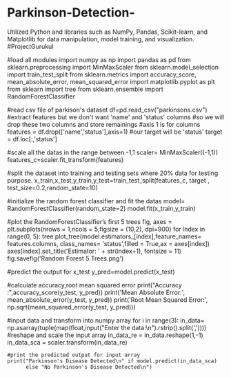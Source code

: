 # Parkinson-Detection-
Utilized Python and libraries such as NumPy, Pandas, Scikit-learn, and Matplotlib for data manipulation, model training, and visualization.
#ProjectGurukul

#load all modules
import numpy as np
import pandas as pd
from sklearn.preprocessing import MinMaxScaler
from sklearn.model_selection import train_test_split
from sklearn.metrics import accuracy_score, mean_absolute_error, mean_squared_error
import matplotlib.pyplot as plt
from sklearn import tree
from sklearn.ensemble import RandomForestClassifier

#read csv file of parkison's dataset
df=pd.read_csv("parkinsons.csv")
#extract features but we don't want 'name' and 'status' columns
#so we will drop these two columns and store remainings
#axis 1 is for columns 
features = df.drop(['name','status'],axis=1)
#our target will be 'status'
target = df.loc[:,'status']

#scale all the datas in the range between -1,1
scaler= MinMaxScaler((-1,1))
features_c=scaler.fit_transform(features)

#split the dataset into training and testing sets where 20% data for testing purpose.
x_train,x_test,y_train,y_test=train_test_split(features_c, target , test_size=0.2,random_state=10)

#initialize the random forest classifier and fit the datas
model= RandomForestClassifier(random_state=2)
model.fit(x_train,y_train)

#plot the RandomForestClassifier’s first 5 trees 
fig, axes = plt.subplots(nrows = 1,ncols = 5,figsize = (10,2), dpi=900)
for index in range(0, 5):
    tree.plot_tree(model.estimators_[index],feature_names= features.columns,
 class_names= 'status',filled = True,ax = axes[index])
    axes[index].set_title('Estimator: ' + str(index+1), fontsize = 11)
fig.savefig('Random Forest 5 Trees.png')


#predict the output for x_test
y_pred=model.predict(x_test)

#calculate accuracy,root mean squared error
print("Accuracy :",accuracy_score(y_test, y_pred))
print('Mean Absolute Error:', mean_absolute_error(y_test, y_pred))
print('Root Mean Squared Error:', np.sqrt(mean_squared_error(y_test, y_pred)))

#input data and transform into numpy array
for i in range(3):
    in_data= np.asarray(tuple(map(float,input("Enter the data:\n").rstrip().split(','))))
    #reshape and scale the input array
    in_data_re = in_data.reshape(1,-1)
    in_data_sca = scaler.transform(in_data_re)

    #print the predicted output for input array
    print("Parkinson's Disease Detected\n" if model.predict(in_data_sca)
          else "No Parkinson's Disease Detected\n")
